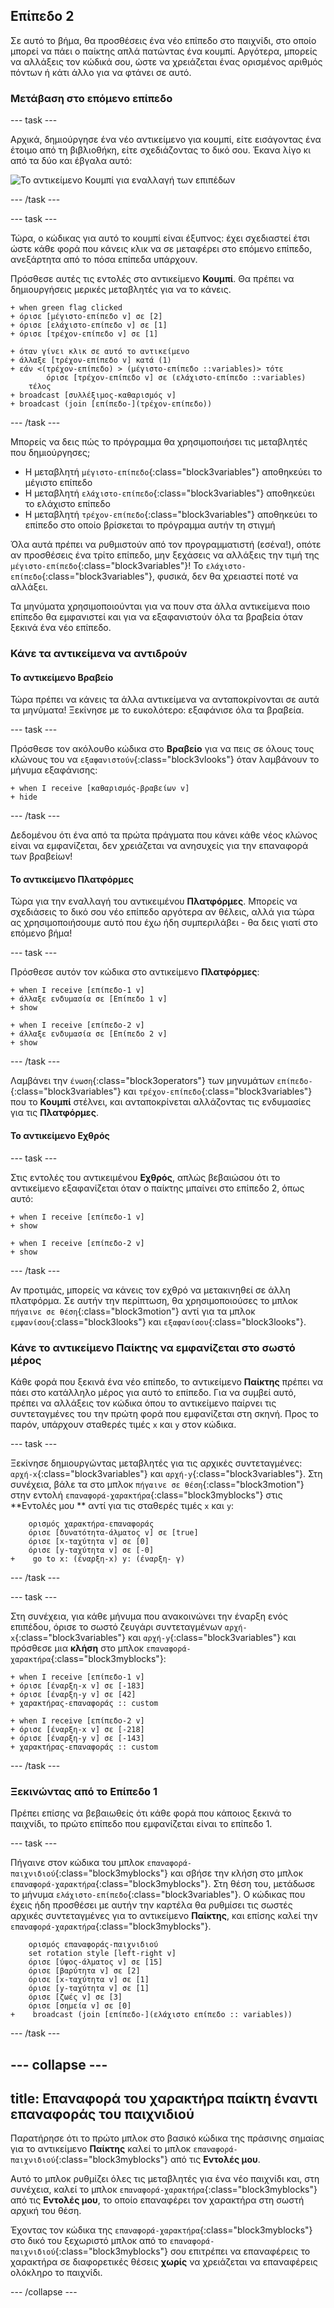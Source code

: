 ## Επίπεδο 2

Σε αυτό το βήμα, θα προσθέσεις ένα νέο επίπεδο στο παιχνίδι, στο οποίο μπορεί να πάει ο παίκτης απλά πατώντας ένα κουμπί. Αργότερα, μπορείς να αλλάξεις τον κώδικά σου, ώστε να χρειάζεται ένας ορισμένος αριθμός πόντων ή κάτι άλλο για να φτάνει σε αυτό.

### Μετάβαση στο επόμενο επίπεδο

--- task ---

Αρχικά, δημιούργησε ένα νέο αντικείμενο για κουμπί, είτε εισάγοντας ένα έτοιμο από τη βιβλιοθήκη, είτε σχεδιάζοντας το δικό σου. Έκανα λίγο κι από τα δύο και έβγαλα αυτό:

![Το αντικείμενο Κουμπί για εναλλαγή των επιπέδων](images/levelButton.png)

--- /task ---

--- task ---

Τώρα, ο κώδικας για αυτό το κουμπί είναι έξυπνος: έχει σχεδιαστεί έτσι ώστε κάθε φορά που κάνεις κλικ να σε μεταφέρει στο επόμενο επίπεδο, ανεξάρτητα από το πόσα επίπεδα υπάρχουν.

Πρόσθεσε αυτές τις εντολές στο αντικείμενο **Κουμπί**. Θα πρέπει να δημιουργήσεις μερικές μεταβλητές για να το κάνεις.

```blocks3
+ when green flag clicked
+ όρισε [μέγιστο-επίπεδο v] σε [2]
+ όρισε [ελάχιστο-επίπεδο v] σε [1]
+ όρισε [τρέχον-επίπεδο v] σε [1]
```

```blocks3
+ όταν γίνει κλικ σε αυτό το αντικείμενο
+ άλλαξε [τρέχον-επίπεδο v] κατά (1)
+ εάν <(τρέχον-επίπεδο) > (μέγιστο-επίπεδο ::variables)> τότε
        όρισε [τρέχον-επίπεδο v] σε (ελάχιστο-επίπεδο ::variables)
    τέλος
+ broadcast [συλλέξιμος-καθαρισμός v]
+ broadcast (join [επίπεδο-](τρέχον-επίπεδο))
```

--- /task ---

Μπορείς να δεις πώς το πρόγραμμα θα χρησιμοποιήσει τις μεταβλητές που δημιούργησες;

+ Η μεταβλητή `μέγιστο-επίπεδο`{:class="block3variables"} αποθηκεύει το μέγιστο επίπεδο
+ Η μεταβλητή `ελάχιστο-επίπεδο`{:class="block3variables"} αποθηκεύει το ελάχιστο επίπεδο
+ Η μεταβλητή `τρέχον-επίπεδο`{:class="block3variables"} αποθηκεύει το επίπεδο στο οποίο βρίσκεται το πρόγραμμα αυτήν τη στιγμή

Όλα αυτά πρέπει να ρυθμιστούν από τον προγραμματιστή \(εσένα!\), οπότε αν προσθέσεις ένα τρίτο επίπεδο, μην ξεχάσεις να αλλάξεις την τιμή της `μέγιστο-επίπεδο`{:class="block3variables"}! Το `ελάχιστο-επίπεδο`{:class="block3variables"}, φυσικά, δεν θα χρειαστεί ποτέ να αλλάξει.

Τα μηνύματα χρησιμοποιούνται για να πουν στα άλλα αντικείμενα ποιο επίπεδο θα εμφανιστεί και για να εξαφανιστούν όλα τα βραβεία όταν ξεκινά ένα νέο επίπεδο.

### Κάνε τα αντικείμενα να αντιδρούν

#### Το αντικείμενο **Βραβείο**

Τώρα πρέπει να κάνεις τα άλλα αντικείμενα να ανταποκρίνονται σε αυτά τα μηνύματα! Ξεκίνησε με το ευκολότερο: εξαφάνισε όλα τα βραβεία.

--- task ---

Πρόσθεσε τον ακόλουθο κώδικα στο **Βραβείο** για να πεις σε όλους τους κλώνους του να `εξαφανιστούν`{:class="block3vlooks"} όταν λαμβάνουν το μήνυμα εξαφάνισης:

```blocks3
+ when I receive [καθαρισμός-βραβείων v]
+ hide
```

--- /task ---

Δεδομένου ότι ένα από τα πρώτα πράγματα που κάνει κάθε νέος κλώνος είναι να εμφανίζεται, δεν χρειάζεται να ανησυχείς για την επαναφορά των βραβείων!

#### Το αντικείμενο **Πλατφόρμες**

Τώρα για την εναλλαγή του αντικειμένου **Πλατφόρμες**. Μπορείς να σχεδιάσεις το δικό σου νέο επίπεδο αργότερα αν θέλεις, αλλά για τώρα ας χρησιμοποιήσουμε αυτό που έχω ήδη συμπεριλάβει - θα δεις γιατί στο επόμενο βήμα!

--- task ---

Πρόσθεσε αυτόν τον κώδικα στο αντικείμενο **Πλατφόρμες**:

```blocks3
+ when I receive [επίπεδο-1 v]
+ άλλαξε ενδυμασία σε [Επίπεδο 1 v]
+ show
```

```blocks3
+ when I receive [επίπεδο-2 v]
+ άλλαξε ενδυμασία σε [Επίπεδο 2 v]
+ show
```

--- /task ---

Λαμβάνει την `ένωση`{:class="block3operators"} των μηνυμάτων `επίπεδο-`{:class="block3variables"} και `τρέχον-επίπεδο`{:class="block3variables"} που το **Κουμπί** στέλνει, και ανταποκρίνεται αλλάζοντας τις ενδυμασίες για τις **Πλατφόρμες**.

#### Το αντικείμενο **Εχθρός**

--- task ---

Στις εντολές του αντικειμένου **Εχθρός**, απλώς βεβαιώσου ότι το αντικείμενο εξαφανίζεται όταν ο παίκτης μπαίνει στο επίπεδο 2, όπως αυτό:

```blocks3
+ when I receive [επίπεδο-1 v]
+ show
```

```blocks3
+ when I receive [επίπεδο-2 v]
+ show
```

--- /task ---

Αν προτιμάς, μπορείς να κάνεις τον εχθρό να μετακινηθεί σε άλλη πλατφόρμα. Σε αυτήν την περίπτωση, θα χρησιμοποιούσες το μπλοκ `πήγαινε σε θέση`{:class="block3motion"} αντί για τα μπλοκ `εμφανίσου`{:class="block3looks"} και `εξαφανίσου`{:class="block3looks"}.

### Κάνε το αντικείμενο **Παίκτης** να εμφανίζεται στο σωστό μέρος

Κάθε φορά που ξεκινά ένα νέο επίπεδο, το αντικείμενο **Παίκτης** πρέπει να πάει στο κατάλληλο μέρος για αυτό το επίπεδο. Για να συμβεί αυτό, πρέπει να αλλάξεις τον κώδικα όπου το αντικείμενο παίρνει τις συντεταγμένες του την πρώτη φορά που εμφανίζεται στη σκηνή. Προς το παρόν, υπάρχουν σταθερές τιμές `x` και `y` στον κώδικα.

--- task ---

Ξεκίνησε δημιουργώντας μεταβλητές για τις αρχικές συντεταγμένες: `αρχή-x`{:class="block3variables"} και `αρχή-y`{:class="block3variables"}. Στη συνέχεια, βάλε τα στο μπλοκ `πήγαινε σε θέση`{:class="block3motion"} στην εντολή `επαναφορά-χαρακτήρα`{:class="block3myblocks"} στις **Εντολές μου ** αντί για τις σταθερές τιμές `x` και `y`:

```blocks3
    ορισμός χαρακτήρα-επαναφοράς
    όρισε [δυνατότητα-άλματος v] σε [true]
    όρισε [x-ταχύτητα v] σε [0]
    όρισε [y-ταχύτητα v] σε [-0]
+    go to x: (έναρξη-x) y: (έναρξη- γ)
```

--- /task ---

--- task ---

Στη συνέχεια, για κάθε μήνυμα που ανακοινώνει την έναρξη ενός επιπέδου, όρισε το σωστό ζευγάρι συντεταγμένων `αρχή-x`{:class="block3variables"} και `αρχή-y`{:class="block3variables"} και πρόσθεσε μια **κλήση** στο μπλοκ `επαναφορά-χαρακτήρα`{:class="block3myblocks"}:

```blocks3
+ when I receive [επίπεδο-1 v]
+ όρισε [έναρξη-x v] σε [-183]
+ όρισε [έναρξη-y v] σε [42]
+ χαρακτήρας-επαναφοράς :: custom
```

```blocks3
+ when I receive [επίπεδο-2 v]
+ όρισε [έναρξη-x v] σε [-218]
+ όρισε [έναρξη-y v] σε [-143]
+ χαρακτήρας-επαναφοράς :: custom
```

--- /task ---

### Ξεκινώντας από το Επίπεδο 1

Πρέπει επίσης να βεβαιωθείς ότι κάθε φορά που κάποιος ξεκινά το παιχνίδι, το πρώτο επίπεδο που εμφανίζεται είναι το επίπεδο 1.

--- task ---

Πήγαινε στον κώδικα του μπλοκ `επαναφορά-παιχνιδιού`{:class="block3myblocks"} και σβήσε την κλήση στο μπλοκ `επαναφορά-χαρακτήρα`{:class="block3myblocks"}. Στη θέση του, μετάδωσε το μήνυμα `ελάχιστο-επίπεδο`{:class="block3variables"}. Ο κώδικας που έχεις ήδη προσθέσει με αυτήν την καρτέλα θα ρυθμίσει τις σωστές αρχικές συντεταγμένες για το αντικείμενο **Παίκτης**, και επίσης καλεί την `επαναφορά-χαρακτήρα`{:class="block3myblocks"}.

```blocks3
    ορισμός επαναφοράς-παιχνιδιού
    set rotation style [left-right v]
    όρισε [ύψος-άλματος v] σε [15]
    όρισε [βαρύτητα v] σε [2]
    όρισε [x-ταχύτητα v] σε [1]
    όρισε [y-ταχύτητα v] σε [1]
    όρισε [ζωές v] σε [3]
    όρισε [σημεία v] σε [0]
+    broadcast (join [επίπεδο-](ελάχιστο επίπεδο :: variables))
```

--- /task ---

--- collapse ---
---
title: Επαναφορά του χαρακτήρα παίκτη έναντι επαναφοράς του παιχνιδιού
---

Παρατήρησε ότι το πρώτο μπλοκ στο βασικό κώδικα της πράσινης σημαίας για το αντικείμενο **Παίκτης** καλεί το μπλοκ `επαναφορά-παιχνιδιού`{:class="block3myblocks"} από τις **Εντολές μου**.

Αυτό το μπλοκ ρυθμίζει όλες τις μεταβλητές για ένα νέο παιχνίδι και, στη συνέχεια, καλεί το μπλοκ `επαναφορά-χαρακτήρα`{:class="block3myblocks"} από τις **Εντολές μου**, το οποίο επαναφέρει τον χαρακτήρα στη σωστή αρχική του θέση.

Έχοντας τον κώδικα της `επαναφορά-χαρακτήρα`{:class="block3myblocks"} στο δικό του ξεχωριστό μπλοκ από το `επαναφορά-παιχνιδιού`{:class="block3myblocks"} σου επιτρέπει να επαναφέρεις το χαρακτήρα σε διαφορετικές θέσεις **χωρίς** να χρειάζεται να επαναφέρεις ολόκληρο το παιχνίδι.

--- /collapse ---
